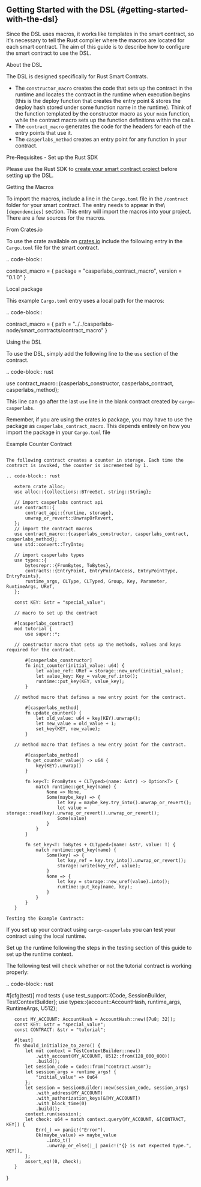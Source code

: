 ## Getting Started with the DSL {#getting-started-with-the-dsl}

Since the DSL uses macros, it works like templates in the smart contract, so it's necessary to tell the Rust compiler where the macros are located for each smart contract. The aim of this guide is to describe how to configure the smart contract to use the DSL.

About the DSL

The DSL is designed specifically for Rust Smart Contrats.

-   The `constructor_macro` creates the code that sets up the contract in the runtime and locates the contract in the runtime when execution begins (this is the deploy function that creates the entry point & stores the deploy hash stored under some function name in the runtime). Think of the function templated by the constructor macro as your `main` function, while the contract macro sets up the function definitions within the calls.
-   The `contract_macro` generates the code for the headers for each of the entry points that use it.
-   The `casperlabs_method` creates an entry point for any function in your contract.

Pre-Requisites - Set up the Rust SDK

Please use the Rust SDK to [create your smart contract project](https://docs.casperlabs.io/en/latest/developers/prerequisites-of-rust-contract-sdk.html) before setting up the DSL.

Getting the Macros

To import the macros, include a line in the `Cargo.toml` file in the `/contract` folder for your smart contract. The entry needs to appear in the\ `[dependencies]` section. This entry will import the macros into your project. There are a few sources for the macros.

From Crates.io

To use the crate available on [crates.io](https://crates.io/crates/casperlabs_contract_macro) include the following entry in the `Cargo.toml` file for the smart contract.

.. code-block::

contract_macro = { package = "casperlabs_contract_macro", version = "0.1.0" }

Local package

This example `Cargo.toml` entry uses a local path for the macros:

.. code-block::

contract_macro = { path = "../../casperlabs-node/smart_contracts/contract_macro" }

Using the DSL

To use the DSL, simply add the following line to the `use` section of the contract.

.. code-block:: rust

use contract_macro::{casperlabs_constructor, casperlabs_contract, casperlabs_method};

This line can go after the last `use` line in the blank contract created by `cargo-casperlabs`.

Remember, if you are using the crates.io package, you may have to use the package as `casperlabs_contract_macro`. This depends entirely on how you import the package in your `Cargo.toml` file

Example Counter Contract

```

The following contract creates a counter in storage. Each time the contract is invoked, the counter is incremented by 1.

.. code-block:: rust

   extern crate alloc;
   use alloc::{collections::BTreeSet, string::String};

   // import casperlabs contract api
   use contract::{
       contract_api::{runtime, storage},
       unwrap_or_revert::UnwrapOrRevert,
   };
   // import the contract macros
   use contract_macro::{casperlabs_constructor, casperlabs_contract, casperlabs_method};
   use std::convert::TryInto;

   // import casperlabs types
   use types::{
       bytesrepr::{FromBytes, ToBytes},
       contracts::{EntryPoint, EntryPointAccess, EntryPointType, EntryPoints},
       runtime_args, CLType, CLTyped, Group, Key, Parameter, RuntimeArgs, URef,
   };

   const KEY: &str = "special_value";

   // macro to set up the contract

   #[casperlabs_contract]
   mod tutorial {
       use super::*;

   // constructor macro that sets up the methods, values and keys required for the contract.

       #[casperlabs_constructor]
       fn init_counter(initial_value: u64) {
           let value_ref: URef = storage::new_uref(initial_value);
           let value_key: Key = value_ref.into();
           runtime::put_key(KEY, value_key);
       }

   // method macro that defines a new entry point for the contract.

       #[casperlabs_method]
       fn update_counter() {
           let old_value: u64 = key(KEY).unwrap();
           let new_value = old_value + 1;
           set_key(KEY, new_value);
       }

   // method macro that defines a new entry point for the contract.

       #[casperlabs_method]
       fn get_counter_value() -> u64 {
           key(KEY).unwrap()
       }

       fn key<T: FromBytes + CLTyped>(name: &str) -> Option<T> {
           match runtime::get_key(name) {
               None => None,
               Some(maybe_key) => {
                   let key = maybe_key.try_into().unwrap_or_revert();
                   let value = storage::read(key).unwrap_or_revert().unwrap_or_revert();
                   Some(value)
               }
           }
       }

       fn set_key<T: ToBytes + CLTyped>(name: &str, value: T) {
           match runtime::get_key(name) {
               Some(key) => {
                   let key_ref = key.try_into().unwrap_or_revert();
                   storage::write(key_ref, value);
               }
               None => {
                   let key = storage::new_uref(value).into();
                   runtime::put_key(name, key);
               }
           }
       }
   }

Testing the Example Contract:
```

If you set up your contract using `cargo-casperlabs` you can test your contract using the local runtime.

Set up the runtime following the steps in the testing section of this guide to set up the runtime context.

The following test will check whether or not the tutorial contract is working properly:

.. code-block:: rust

#[cfg(test)] mod tests { use test_support::{Code, SessionBuilder, TestContextBuilder}; use types::{account::AccountHash, runtime_args, RuntimeArgs, U512};

       const MY_ACCOUNT: AccountHash = AccountHash::new([7u8; 32]);
       const KEY: &str = "special_value";
       const CONTRACT: &str = "tutorial";

       #[test]
       fn should_initialize_to_zero() {
           let mut context = TestContextBuilder::new()
               .with_account(MY_ACCOUNT, U512::from(128_000_000))
               .build();
           let session_code = Code::from("contract.wasm");
           let session_args = runtime_args! {
               "initial_value" => 0u64
           };
           let session = SessionBuilder::new(session_code, session_args)
               .with_address(MY_ACCOUNT)
               .with_authorization_keys(&[MY_ACCOUNT])
               .with_block_time(0)
               .build();
           context.run(session);
           let check: u64 = match context.query(MY_ACCOUNT, &[CONTRACT, KEY]) {
               Err(_) => panic!("Error"),
               Ok(maybe_value) => maybe_value
                   .into_t()
                   .unwrap_or_else(|_| panic!("{} is not expected type.", KEY)),
           };
           assert_eq!(0, check);
       }

}
